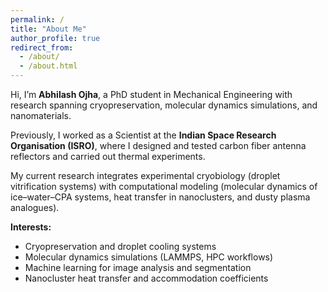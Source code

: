 ```yaml
---
permalink: /
title: "About Me"
author_profile: true
redirect_from: 
  - /about/
  - /about.html
---
```


Hi, I’m **Abhilash Ojha**, a PhD student in Mechanical Engineering with research spanning cryopreservation, molecular dynamics simulations, and nanomaterials.  

Previously, I worked as a Scientist at the **Indian Space Research Organisation (ISRO)**, where I designed and tested carbon fiber antenna reflectors and carried out thermal experiments.  

My current research integrates experimental cryobiology (droplet vitrification systems) with computational modeling (molecular dynamics of ice–water–CPA systems, heat transfer in nanoclusters, and dusty plasma analogues).  

**Interests:**  
- Cryopreservation and droplet cooling systems  
- Molecular dynamics simulations (LAMMPS, HPC workflows)  
- Machine learning for image analysis and segmentation  
- Nanocluster heat transfer and accommodation coefficients  

